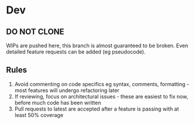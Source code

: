 # Dev

## DO NOT CLONE
WIPs are pushed here, this branch is almost guaranteed to be broken.
Even detailed feature requests can be added (eg pseudocode).

## Rules
1. Avoid commenting on code specifics eg syntax, comments, formatting - most features will undergo refactoring later
2. If reviewing, focus on architectural issues - these are easiest to fix now, before much code has been written
3. Pull requests to latest are accepted after a feature is passing with at least 50% coverage